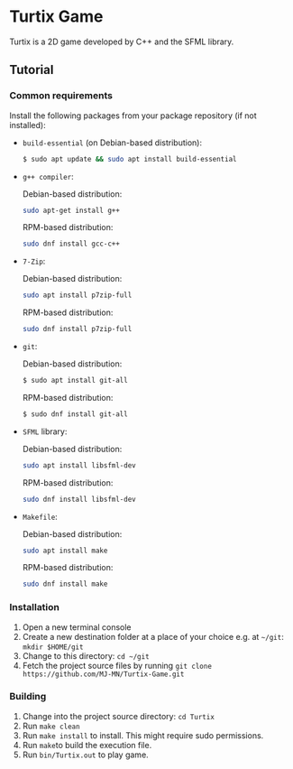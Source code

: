 # Turtix Game
Turtix is a 2D game developed by C++ and the SFML library.
## Tutorial
### Common requirements
Install the following packages from your package repository (if not installed):
- `build-essential` (on Debian-based distribution):

  ```sh
  $ sudo apt update && sudo apt install build-essential
  ```
- `g++ compiler`:

  Debian-based distribution:
  ```sh
  sudo apt-get install g++
  ```
  RPM-based distribution:
  ```sh
  sudo dnf install gcc-c++
  ```
- `7-Zip`:

  Debian-based distribution:
  ```sh
  sudo apt install p7zip-full
  ```
  RPM-based distribution:
  ```sh
  sudo dnf install p7zip-full
  ```
- `git`:

  Debian-based distribution:
  ```sh
  $ sudo apt install git-all
  ```
  RPM-based distribution:
  ```sh
  $ sudo dnf install git-all
  ```

- `SFML` library:

  Debian-based distribution:
  ```sh
  sudo apt install libsfml-dev
  ```
  RPM-based distribution:
  ```sh
  sudo dnf install libsfml-dev
  ```
- `Makefile`:

  Debian-based distribution:
  ```sh
  sudo apt install make
  ```
  RPM-based distribution:
  ```sh
  sudo dnf install make
  ```
### Installation
1. Open a new terminal console
2. Create a new destination folder at a place of your choice e.g. at `~/git`: `mkdir $HOME/git`
3. Change to this directory: `cd ~/git`
4. Fetch the project source files by running `git clone https://github.com/MJ-MN/Turtix-Game.git`
### Building
1. Change into the project source directory: `cd Turtix`
2. Run `make clean`
3. Run `make install` to install. This might require sudo permissions.
4. Run `make`to build the execution file.
5. Run `bin/Turtix.out` to play game.
